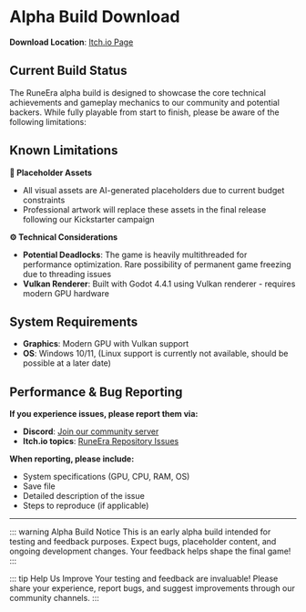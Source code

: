 # Alpha Build Download

**Download Location**: [Itch.io Page](https://runeera.itch.io/runeera)

## Current Build Status

The RuneEra alpha build is designed to showcase the core technical achievements and gameplay mechanics to our community and potential backers. While fully playable from start to finish, please be aware of the following limitations:

## Known Limitations

**🎨 Placeholder Assets**
- All visual assets are AI-generated placeholders due to current budget constraints
- Professional artwork will replace these assets in the final release following our Kickstarter campaign

**⚙️ Technical Considerations**
- **Potential Deadlocks**: The game is heavily multithreaded for performance optimization. Rare possibility of permanent game freezing due to threading issues
- **Vulkan Renderer**: Built with Godot 4.4.1 using Vulkan renderer - requires modern GPU hardware

## System Requirements
- **Graphics**: Modern GPU with Vulkan support
- **OS**: Windows 10/11, (Linux support is currently not available, should be possible at a later date)

## Performance & Bug Reporting

**If you experience issues, please report them via:**
- **Discord**: [Join our community server](https://discord.gg/3pD9SeHGTQ)
- **Itch.io topics**: [RuneEra Repository Issues](https://itch.io/t/5135005/bug-report)

**When reporting, please include:**
- System specifications (GPU, CPU, RAM, OS)
- Save file
- Detailed description of the issue
- Steps to reproduce (if applicable)

---

::: warning Alpha Build Notice
This is an early alpha build intended for testing and feedback purposes. Expect bugs, placeholder content, and ongoing development changes. Your feedback helps shape the final game!
:::

::: tip Help Us Improve
Your testing and feedback are invaluable! Please share your experience, report bugs, and suggest improvements through our community channels.
:::